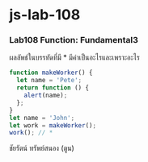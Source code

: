# js-lab-108
### Lab108 Function: Fundamental3
ผลลัพธ์ในบรรทัดที่มี * มีค่าเป็นอะไรและเพราะอะไร

```JavaScript
function makeWorker() {
  let name = 'Pete';
  return function () {
    alert(name);
  };
}
let name = 'John';
let work = makeWorker();
work(); // *
```

ชัยรัตน์ ทรัพย์สนอง (ตูน)
